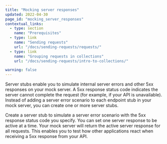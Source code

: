 ```yaml
---
title: "Mocking server responses"
updated: 2022-04-30
page_id: "mocking_server_responses"
contextual_links:
  - type: section
    name: "Prerequisites"
  - type: link
    name: "Sending requests"
    url: "/docs/sending-requests/requests/"
  - type: link
    name: "Grouping requests in collections"
    url: "/docs/sending-requests/intro-to-collections/"

warning: false
---
```


Server stubs enable you to simulate internal server errors and other 5xx responses on your mock server. A 5xx response status code indicates the server cannot complete the request (for example, if your API is unavailable). Instead of adding a server error scenario to each endpoint stub in your mock server, you can create one or more server stubs.

Create a server stub to simulate a server error scenario with the 5xx response status code you specify. You can set one server response to be active at a time. Your mock server will return the active server response for all requests. This enables you to test how other applications react when receiving a 5xx response from your API.


